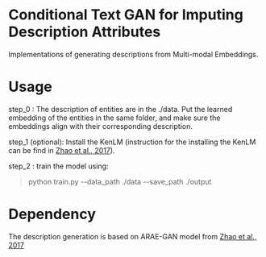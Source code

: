 # Conditional Text GAN for Imputing Description Attributes

Implementations of generating descriptions from Multi-modal Embeddings.

# Usage

step_0 : The description of entities are in the ./data. Put the learned embedding of the entities in the same folder, and make sure the embeddings align with their corresponding description. <br /> 

step_1 (optional): Install the KenLM (instruction for the installing the KenLM can be find in [Zhao et al., 2017](https://github.com/jakezhaojb/ARAE)). <br />

step_2 : train the model using: <br />
 > python train.py --data_path ./data --save_path ./output



# Dependency

The description generation is based on ARAE-GAN model from [Zhao et al., 2017](https://github.com/jakezhaojb/ARAE)
